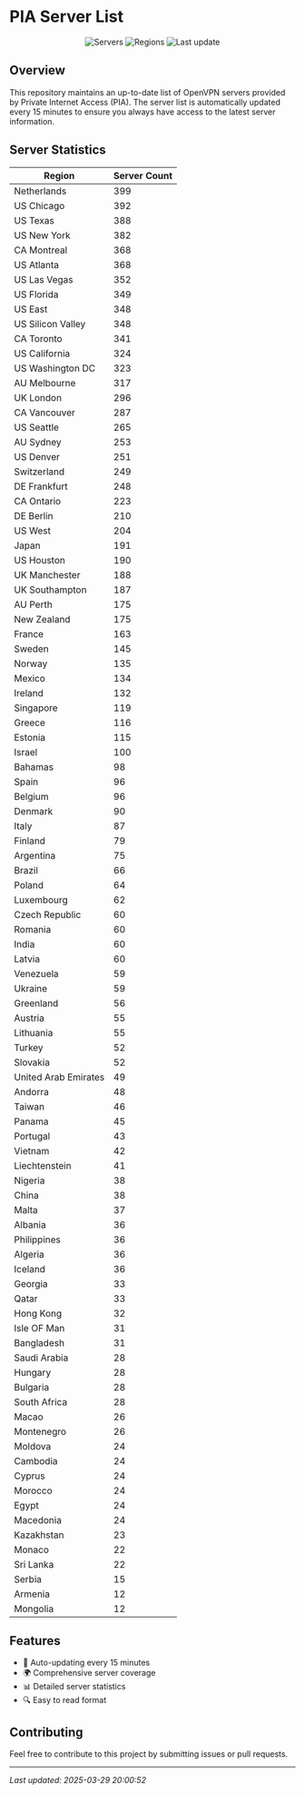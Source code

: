 # PIA Server List

<div align="center">

![Servers](https://img.shields.io/badge/servers-12,336-blue)
![Regions](https://img.shields.io/badge/regions-97-blue)
![Last update](https://img.shields.io/badge/Last_Updated-March_29_2025_15:00_EST-blue)

</div>

## Overview
This repository maintains an up-to-date list of OpenVPN servers provided by Private Internet Access (PIA). The server list is automatically updated every 15 minutes to ensure you always have access to the latest server information.

## Server Statistics
| Region | Server Count |
|--------|--------------|
| Netherlands                    | 399          |
| US Chicago                     | 392          |
| US Texas                       | 388          |
| US New York                    | 382          |
| CA Montreal                    | 368          |
| US Atlanta                     | 368          |
| US Las Vegas                   | 352          |
| US Florida                     | 349          |
| US East                        | 348          |
| US Silicon Valley              | 348          |
| CA Toronto                     | 341          |
| US California                  | 324          |
| US Washington DC               | 323          |
| AU Melbourne                   | 317          |
| UK London                      | 296          |
| CA Vancouver                   | 287          |
| US Seattle                     | 265          |
| AU Sydney                      | 253          |
| US Denver                      | 251          |
| Switzerland                    | 249          |
| DE Frankfurt                   | 248          |
| CA Ontario                     | 223          |
| DE Berlin                      | 210          |
| US West                        | 204          |
| Japan                          | 191          |
| US Houston                     | 190          |
| UK Manchester                  | 188          |
| UK Southampton                 | 187          |
| AU Perth                       | 175          |
| New Zealand                    | 175          |
| France                         | 163          |
| Sweden                         | 145          |
| Norway                         | 135          |
| Mexico                         | 134          |
| Ireland                        | 132          |
| Singapore                      | 119          |
| Greece                         | 116          |
| Estonia                        | 115          |
| Israel                         | 100          |
| Bahamas                        | 98           |
| Spain                          | 96           |
| Belgium                        | 96           |
| Denmark                        | 90           |
| Italy                          | 87           |
| Finland                        | 79           |
| Argentina                      | 75           |
| Brazil                         | 66           |
| Poland                         | 64           |
| Luxembourg                     | 62           |
| Czech Republic                 | 60           |
| Romania                        | 60           |
| India                          | 60           |
| Latvia                         | 60           |
| Venezuela                      | 59           |
| Ukraine                        | 59           |
| Greenland                      | 56           |
| Austria                        | 55           |
| Lithuania                      | 55           |
| Turkey                         | 52           |
| Slovakia                       | 52           |
| United Arab Emirates           | 49           |
| Andorra                        | 48           |
| Taiwan                         | 46           |
| Panama                         | 45           |
| Portugal                       | 43           |
| Vietnam                        | 42           |
| Liechtenstein                  | 41           |
| Nigeria                        | 38           |
| China                          | 38           |
| Malta                          | 37           |
| Albania                        | 36           |
| Philippines                    | 36           |
| Algeria                        | 36           |
| Iceland                        | 36           |
| Georgia                        | 33           |
| Qatar                          | 33           |
| Hong Kong                      | 32           |
| Isle OF Man                    | 31           |
| Bangladesh                     | 31           |
| Saudi Arabia                   | 28           |
| Hungary                        | 28           |
| Bulgaria                       | 28           |
| South Africa                   | 28           |
| Macao                          | 26           |
| Montenegro                     | 26           |
| Moldova                        | 24           |
| Cambodia                       | 24           |
| Cyprus                         | 24           |
| Morocco                        | 24           |
| Egypt                          | 24           |
| Macedonia                      | 24           |
| Kazakhstan                     | 23           |
| Monaco                         | 22           |
| Sri Lanka                      | 22           |
| Serbia                         | 15           |
| Armenia                        | 12           |
| Mongolia                       | 12           |

## Features
- 🔄 Auto-updating every 15 minutes
- 🌍 Comprehensive server coverage
- 📊 Detailed server statistics
- 🔍 Easy to read format

## Contributing
Feel free to contribute to this project by submitting issues or pull requests.

---
*Last updated: 2025-03-29 20:00:52*